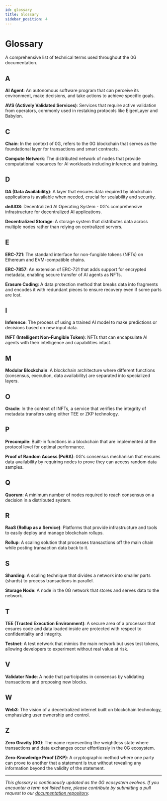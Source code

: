 ```yaml
---
id: glossary
title: Glossary
sidebar_position: 4
---
```


# Glossary

A comprehensive list of technical terms used throughout the 0G documentation.

## A

**AI Agent**: An autonomous software program that can perceive its environment, make decisions, and take actions to achieve specific goals.

**AVS (Actively Validated Services)**: Services that require active validation from operators, commonly used in restaking protocols like EigenLayer and Babylon.

## C

**Chain**: In the context of 0G, refers to the 0G blockchain that serves as the foundational layer for transactions and smart contracts.

**Compute Network**: The distributed network of nodes that provide computational resources for AI workloads including inference and training.

## D

**DA (Data Availability)**: A layer that ensures data required by blockchain applications is available when needed, crucial for scalability and security.

**deAIOS**: Decentralized AI Operating System - 0G's comprehensive infrastructure for decentralized AI applications.

**Decentralized Storage**: A storage system that distributes data across multiple nodes rather than relying on centralized servers.

## E

**ERC-721**: The standard interface for non-fungible tokens (NFTs) on Ethereum and EVM-compatible chains.

**ERC-7857**: An extension of ERC-721 that adds support for encrypted metadata, enabling secure transfer of AI agents as NFTs.

**Erasure Coding**: A data protection method that breaks data into fragments and encodes it with redundant pieces to ensure recovery even if some parts are lost.

## I

**Inference**: The process of using a trained AI model to make predictions or decisions based on new input data.

**INFT (Intelligent Non-Fungible Token)**: NFTs that can encapsulate AI agents with their intelligence and capabilities intact.

## M

**Modular Blockchain**: A blockchain architecture where different functions (consensus, execution, data availability) are separated into specialized layers.

## O

**Oracle**: In the context of INFTs, a service that verifies the integrity of metadata transfers using either TEE or ZKP technology.

## P

**Precompile**: Built-in functions in a blockchain that are implemented at the protocol level for optimal performance.

**Proof of Random Access (PoRA)**: 0G's consensus mechanism that ensures data availability by requiring nodes to prove they can access random data samples.

## Q

**Quorum**: A minimum number of nodes required to reach consensus on a decision in a distributed system.

## R

**RaaS (Rollup as a Service)**: Platforms that provide infrastructure and tools to easily deploy and manage blockchain rollups.

**Rollup**: A scaling solution that processes transactions off the main chain while posting transaction data back to it.

## S

**Sharding**: A scaling technique that divides a network into smaller parts (shards) to process transactions in parallel.

**Storage Node**: A node in the 0G network that stores and serves data to the network.

## T

**TEE (Trusted Execution Environment)**: A secure area of a processor that ensures code and data loaded inside are protected with respect to confidentiality and integrity.

**Testnet**: A test network that mimics the main network but uses test tokens, allowing developers to experiment without real value at risk.

## V

**Validator Node**: A node that participates in consensus by validating transactions and proposing new blocks.

## W

**Web3**: The vision of a decentralized internet built on blockchain technology, emphasizing user ownership and control.

## Z

**Zero Gravity (0G)**: The name representing the weightless state where transactions and data exchanges occur effortlessly in the 0G ecosystem.

**Zero-Knowledge Proof (ZKP)**: A cryptographic method where one party can prove to another that a statement is true without revealing any information beyond the validity of the statement.

---

*This glossary is continuously updated as the 0G ecosystem evolves. If you encounter a term not listed here, please contribute by submitting a pull request to our [documentation repository](https://github.com/0gfoundation/0g-docs).*